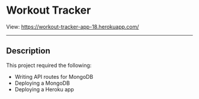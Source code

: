# Workout Tracker

View: https://workout-tracker-app-18.herokuapp.com/

<hr />

## Description
This project required the following:
- Writing API routes for MongoDB
- Deploying a MongoDB
- Deploying a Heroku app